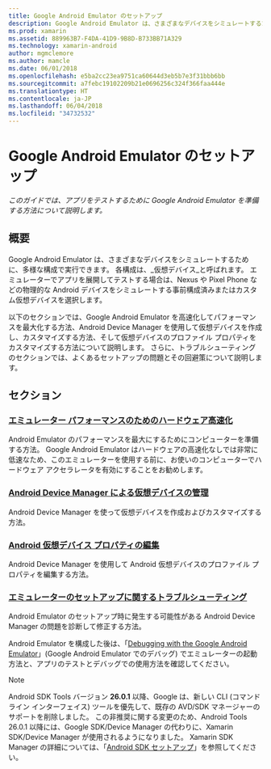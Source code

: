 ```yaml
---
title: Google Android Emulator のセットアップ
description: Google Android Emulator は、さまざまなデバイスをシミュレートするために、多様な構成で実行できます。 このガイドでは、アプリをテストするために Android Emulator を準備する方法について説明します。
ms.prod: xamarin
ms.assetid: 889963B7-F4DA-41D9-9B8D-B733BB71A329
ms.technology: xamarin-android
author: mgmclemore
ms.author: mamcle
ms.date: 06/01/2018
ms.openlocfilehash: e5ba2cc23ea9751ca60644d3eb5b7e3f31bbb6bb
ms.sourcegitcommit: a7febc19102209b21e0696256c324f366faa444e
ms.translationtype: HT
ms.contentlocale: ja-JP
ms.lasthandoff: 06/04/2018
ms.locfileid: "34732532"
---
```

# <a name="google-android-emulator-setup"></a>Google Android Emulator のセットアップ

_このガイドでは、アプリをテストするために Google Android Emulator を準備する方法について説明します。_


## <a name="overview"></a>概要

Google Android Emulator は、さまざまなデバイスをシミュレートするために、多様な構成で実行できます。 各構成は、_仮想デバイス_と呼ばれます。 エミュレーターでアプリを展開してテストする場合は、Nexus や Pixel Phone などの物理的な Android デバイスをシミュレートする事前構成済みまたはカスタム仮想デバイスを選択します。

以下のセクションでは、Google Android Emulator を高速化してパフォーマンスを最大化する方法、Android Device Manager を使用して仮想デバイスを作成し、カスタマイズする方法、そして仮想デバイスのプロファイル プロパティをカスタマイズする方法について説明します。 さらに、トラブルシューティングのセクションでは、よくあるセットアップの問題とその回避策について説明します。

## <a name="sections"></a>セクション

### <a name="hardware-acceleration-for-emulator-performanceandroidget-startedinstallationandroid-emulatorhardware-accelerationmd"></a>[エミュレーター パフォーマンスのためのハードウェア高速化](~/android/get-started/installation/android-emulator/hardware-acceleration.md)

Android Emulator のパフォーマンスを最大にするためにコンピューターを準備する方法。
Google Android Emulator はハードウェアの高速化なしでは非常に低速なため、このエミュレーターを使用する前に、お使いのコンピューターでハードウェア アクセラレータを有効にすることをお勧めします。

### <a name="managing-virtual-devices-with-the-android-device-managerandroidget-startedinstallationandroid-emulatordevice-managermd"></a>[Android Device Manager による仮想デバイスの管理](~/android/get-started/installation/android-emulator/device-manager.md)

Android Device Manager を使って仮想デバイスを作成およびカスタマイズする方法。

### <a name="editing-android-virtual-device-propertiesandroidget-startedinstallationandroid-emulatordevice-propertiesmd"></a>[Android 仮想デバイス プロパティの編集](~/android/get-started/installation/android-emulator/device-properties.md)

Android Device Manager を使用して Android 仮想デバイスのプロファイル プロパティを編集する方法。

### <a name="troubleshooting-emulator-setup-problemsandroidget-startedinstallationandroid-emulatortroubleshootingmd"></a>[エミュレーターのセットアップに関するトラブルシューティング](~/android/get-started/installation/android-emulator/troubleshooting.md)

Android Emulator のセットアップ時に発生する可能性がある Android Device Manager の問題を診断して修正する方法。


Android Emulator を構成した後は、「[Debugging with the Google Android Emulator](~/android/deploy-test/debugging/android-sdk-emulator/index.md)」(Google Android Emulator でのデバッグ) でエミュレーターの起動方法と、アプリのテストとデバッグでの使用方法を確認してください。


> [!NOTE]
> Android SDK Tools バージョン **26.0.1** 以降、Google は、新しい CLI (コマンド ライン インターフェイス) ツールを優先して、既存の AVD/SDK マネージャーのサポートを削除しました。 この非推奨に関する変更のため、Android Tools 26.0.1 以降には、Google SDK/Device Manager の代わりに、Xamarin SDK/Device Manager が使用されるようになりました。 Xamarin SDK Manager の詳細については、「[Android SDK セットアップ](~/android/get-started/installation/android-sdk.md)」を参照してください。

